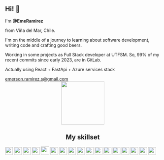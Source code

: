
<div align="left">
        <h2>Hi! 👋</h2>
        <p>I'm <b>@EmeRamirez</b></p> 
        <p>from Viña del Mar, Chile.</p>
        <p>I'm on the middle of a journey to learning about software development, writing code and crafting good beers.</p>
        <p>Working in some projects as Full Stack developer at UTFSM. So, 99% of my recent commits since early 2023, are in GitLab.</p> 
        <p>Actually using React + FastApi + Azure services stack </p>
        <a href="mailto:emerson.ramirez.s@gmail.com">emerson.ramirez.s@gmail.com</a>
    </div>
    <div align="center"><img style="height:140px"  src="https://user-images.githubusercontent.com/115498370/213621654-0867308a-6c6b-4ef4-ae34-2fe0a82127d4.png"></div>                                                                                                       

<div style="display:inline; width:100%" align="center">
    <h2>My skillset</h2>
<img style="height:25px" src="https://user-images.githubusercontent.com/115498370/213618544-208e98b9-a32b-4d48-b01b-8a9253d5c67d.png">
<img style="height:25px" src="https://user-images.githubusercontent.com/115498370/213618054-5395128e-ff05-4697-aaed-54494c4a03b6.png">
<img style="height:25px" src="https://user-images.githubusercontent.com/115498370/213618668-a2f772e1-8cc0-4067-84bd-734d2a5198a8.png">
<img style="height:25px" src="https://github.com/user-attachments/assets/055ff63d-2cff-4c8e-a978-994c164df7bf">        
<img style="height:27px" src="https://github.com/EmeRamirez/EmeRamirez/assets/115498370/d21effcb-a04a-46f3-aa22-c55e12a66812">
<img style="height:25px" src="https://user-images.githubusercontent.com/25181517/189716630-fe6c084c-6c66-43af-aa49-64c8aea4a5c2.png">
<img style="height:25px" src="https://github.com/EmeRamirez/EmeRamirez/assets/115498370/7a6b4479-0cd3-4cb5-8aaf-d7e30e9dc730">      
<img style="height:25px" src="https://user-images.githubusercontent.com/115498370/213618939-4f37f5db-81cd-4fa7-8ef5-65554a6ff09d.png">   
<img style="height:25px" src="https://user-images.githubusercontent.com/115498370/230259827-07b570a3-9586-4433-ab0f-4a00ebb7aa84.png">
<img style="height:25px" src="https://user-images.githubusercontent.com/115498370/213618860-200a3595-772c-48d6-8c11-bfd4fb9a5d03.png">
<img style="height:25px" src="https://user-images.githubusercontent.com/115498370/220811020-deb85ec3-51de-49fb-85af-a348340eefd8.png">
<img style="height:25px" src="https://user-images.githubusercontent.com/115498370/230258658-46c149d4-9d04-4872-abf1-e223d025dd2b.svg">
<img style="height:25px" src="https://github.com/EmeRamirez/EmeRamirez/assets/115498370/ad3f5ee1-fac8-4147-9e37-9bc55b79438b">
<img style="height:25px" src="https://user-images.githubusercontent.com/25181517/183423507-c056a6f9-1ba8-4312-a350-19bcbc5a8697.png">
<img style="height:25px" src="https://github.com/user-attachments/assets/c0e2c261-4147-449c-90d1-d09716130c53">
<img style="height:25px" src="https://github.com/user-attachments/assets/8c0e8cd1-fe58-49ec-9a67-30ac0f34474d">
<img style="height:25px" src="https://user-images.githubusercontent.com/25181517/183911544-95ad6ba7-09bf-4040-ac44-0adafedb9616.png">
        
</div>



<!---
EmeRamirez/EmeRamirez is a ✨ special ✨ repository because its `README.md` (this file) appears on your GitHub profile.
You can click the Preview link to take a look at your changes.
--->


